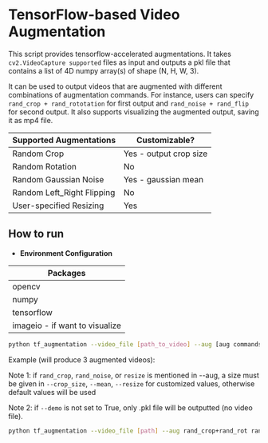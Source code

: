 # TensorFlow-based Video Augmentation

This script provides tensorflow-accelerated augmentations. It takes `cv2.VideoCapture supported` files as input 
and outputs a pkl file that contains a list of 4D numpy array(s) of shape (N, H, W, 3). 

It can be used to output videos that are augmented with different combinations of augmentation commands. For instance,
users can specify `rand_crop + rand_rototation` for first output and `rand_noise + rand_flip` for second output. 
It also supports visualizing the augmented output, saving it as mp4 file.

| Supported Augmentations | Customizable? |
| --- | --- |
| Random Crop | Yes - output crop size|
| Random Rotation | No |
| Random Gaussian Noise | Yes - gaussian mean |
| Random Left_Right Flipping | No |
| User-specified Resizing| Yes |

## How to run
  - **Environment Configuration**
  
| Packages |
| --- | 
| opencv |
| numpy | 
| tensorflow |
| imageio - if want to visualize |


  ```bash
  python tf_augmentation --video_file [path_to_video] --aug [aug commands] --crop_size[default: 160x160] --size[default: 16x16] --mean[default: 50] --demo[default:False] 
  ```

  Example (will produce 3 augmented videos):
  
  Note 1: if `rand_crop`, `rand_noise`, or `resize` is mentioned in --aug, a size must be given in `--crop_size`, `--mean`, `--resize` for customized values, otherwise default values will be used
  
  Note 2: if `--demo` is not set to True, only .pkl file will be outputted (no video file).
  
  ```bash
  python tf_augmentation --video_file [path] --aug rand_crop+rand_rot rand_flip+rand_noise rand_crop+resize --crop_size 160x160 --resize 16x16 --demo True
  ```

